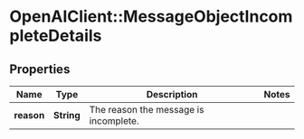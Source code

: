 # OpenAIClient::MessageObjectIncompleteDetails

## Properties
Name | Type | Description | Notes
------------ | ------------- | ------------- | -------------
**reason** | **String** | The reason the message is incomplete. | 

